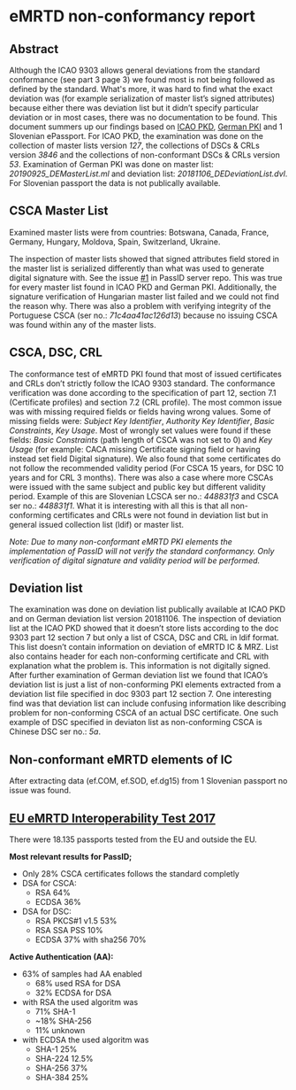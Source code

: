 # eMRTD non-conformancy report

## Abstract
Although the ICAO 9303 allows general deviations from the standard conformance (see part 3 page 3) we found most is not being followed as defined by the standard. What's more, it was hard to find what the exact deviation was (for example serialization of master list’s signed attributes) because either there was deviation list but it didn’t specify particular deviation or in most cases, there was no documentation to be found. This document summers up our findings based on [ICAO PKD](https://pkddownloadsg.icao.int/download), [German PKI](https://www.bsi.bund.de/EN/Topics/ElectrIDDocuments/securPKI/securCSCA/Root_Certificate/cscaGermany_node.html#doc6650358bodyText4) and 1 Slovenian ePassport. For ICAO PKD, the examination was done on the collection of master lists version *127*, the collections of DSCs & CRLs version *3846* and the collections of non-conformant DSCs & CRLs version *53*. Examination of German PKI was done on master list: *20190925_DEMasterList.ml* and deviation list: *20181106_DEDeviationList.dvl*. For Slovenian passport the data is not publically available.

## CSCA Master List
Examined master lists were from countries: Botswana, Canada, France, Germany, Hungary, Moldova, Spain, Switzerland, Ukraine.

The inspection of master lists showed that signed attributes field stored in the master list is serialized differently than what was used to generate digital signature with. See the issue [#1](https://github.com/ZeroPass/PassID-Server/issues/1#issuecomment-536134037) in PassID server repo. This was true for every master list found in ICAO PKD and German PKI. Additionally, the signature verification of Hungarian master list failed and we could not find the reason why. There was also a problem with verifying integrity of the Portuguese CSCA (ser no.: *71c4aa41ac126d13*) because no issuing CSCA was found within any of the master lists.

 
## CSCA, DSC, CRL
The conformance test of eMRTD PKI found that most of issued certificates and CRLs don’t strictly follow the ICAO 9303 standard. The conformance verification was done according to the specification of part 12, section 7.1 (Certificate profiles) and section 7.2 (CRL profile). The most common issue was with missing required fields or fields having wrong values. Some of missing fields were: *Subject Key Identifier*, *Authority Key Identifier*, *Basic Constraints*, *Key Usage*. Most of wrongly set values were found if these fields: *Basic Constraints* (path length of CSCA was not set to 0) and *Key Usage* (for example: CACA missing Certificate signing field or having instead set field Digital signature). 
We also found that some certificates do not follow the recommended validity period (For CSCA 15 years, for DSC 10 years and for CRL 3 months). There was also a case where more CSCAs were issued with the same subject and public key but different validity period. Example of this are Slovenian LCSCA ser no.: *448831f3* and CSCA ser no.: *448831f1*.
What it is interesting with all this is that all non-conforming certificates and CRLs were not found in deviation list but in general issued collection list (ldif) or master list.

*Note: Due to many non-conformant eMRTD PKI elements the implementation of PassID will not verify the standard conformancy. Only verification of digital signature and validity period will be performed.* 
 
## Deviation list
The examination was done on deviation list publically available at ICAO PKD and on German deviation list version 20181106. The inspection of deviation list at the ICAO PKD showed that it doesn’t store lists according to the doc 9303 part 12 section 7 but only a list of CSCA, DSC and CRL in ldif format. This list doesn’t contain information on deviation of eMRTD IC & MRZ. List also contains header for each non-conforming certificate and CRL with explanation what the problem is. This information is not digitally signed. After further examination of German deviation list we found that ICAO’s deviation list is just a list of non-conforming PKI elements extracted from a deviation list file specified in doc 9303 part 12 section 7. One interesting find was that deviation list can include confusing information like describing problem for non-conforming CSCA of an actual DSC certificate. One such example of DSC specified in deviaton list as non-conforming CSCA is Chinese DSC ser no.: *5a*.


## Non-conformant eMRTD elements of IC
After extracting data (ef.COM, ef.SOD, ef.dg15) from 1 Slovenian passport no issue was found.


## [EU eMRTD Interoperability Test 2017](https://ec.europa.eu/jrc/en/publication/eu-emrtd-interoperability-test-2017-final-report)
There were 18.135 passports tested from the EU and outside the EU.

**Most relevant results for PassID;**
* Only 28% CSCA certificates follows the standard completly
* DSA for CSCA: 
  *	RSA 64%
  * ECDSA 36%
* DSA for DSC: 
  * RSA PKCS#1 v1.5 53% 
  * RSA SSA PSS 10%  
  * ECDSA 37% with sha256 70%

**Active Authentication (AA):**
* 63% of samples had AA enabled
  * 68% used RSA for DSA
  * 32% ECDSA for DSA
* with RSA  the used algoritm was
  *	71% SHA-1
  * ~18% SHA-256 
  *	11% unknown   
* with ECDSA the used algoritm was 
  * SHA-1 25% 
  * SHA-224 12.5% 
  * SHA-256 37% 
  * SHA-384 25%
